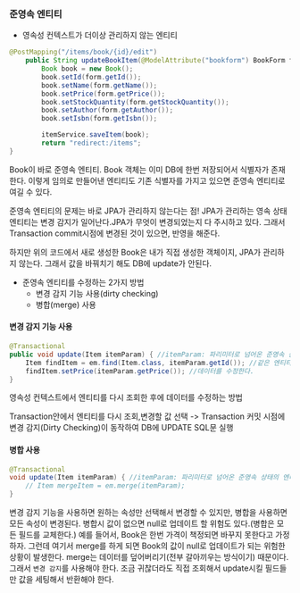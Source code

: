 ### 준영속 엔티티
- 영속성 컨텍스트가 더이상 관리하지 않는 엔티티

```java
@PostMapping("/items/book/{id}/edit")
    public String updateBookItem(@ModelAttribute("bookform") BookForm form) {
        Book book = new Book();
        book.setId(form.getId());
        book.setName(form.getName());
        book.setPrice(form.getPrice());
        book.setStockQuantity(form.getStockQuantity());
        book.setAuthor(form.getAuthor());
        book.setIsbn(form.getIsbn());

        itemService.saveItem(book);
        return "redirect:/items";
}
```
Book이 바로 준영속 엔티티. Book 객체는 이미 DB에 한번 저장되어서 식별자가 존재한다.
이렇게 임의로 만들어낸 엔티티도 기존 식별자를 가지고 있으면 준영속 엔티티로 여길 수 있다.

준영속 엔티티의 문제는 바로 JPA가 관리하지 않는다는 점!
JPA가 관리하는 영속 상태 엔티티는 변경 감지가 일어난다.JPA가 무엇이 변경되었는지 다 주시하고 있다.
그래서 Transaction commit시점에 변경된 것이 있으면, 반영을 해준다.

하지만 위의 코드에서 새로 생성한 Book은 내가 직접 생성한 객체이지, JPA가 관리하지 않는다.
그래서 값을 바꿔치기 해도 DB에 update가 안된다.

- 준영속 엔티티를 수정하는 2가지 방법
  - 변경 감지 기능 사용(dirty checking)
  - 병합(merge) 사용
  
#### 변경 감지 기능 사용

```java
@Transactional
public void update(Item itemParam) { //itemParam: 파리미터로 넘어온 준영속 상태의 엔티티
    Item findItem = em.find(Item.class, itemParam.getId()); //같은 엔티티를 조회한다.
    findItem.setPrice(itemParam.getPrice()); //데이터를 수정한다. 
}
```
영속성 컨텍스트에서 엔티티를 다시 조회한 후에 데이터를 수정하는 방법

Transaction안에서 엔티티를 다시 조회,변경할 값 선택 -> Transaction 커밋 시점에 변경 감지(Dirty Checking)이
동작하여 DB에 UPDATE SQL문 실행

#### 병합 사용

```java
@Transactional
void update(Item itemParam) { //itemParam: 파리미터로 넘어온 준영속 상태의 엔티티 
    // Item mergeItem = em.merge(itemParam);
}
```


변경 감지 기능을 사용하면 원하는 속성만 선택해서 변경할 수 있지만, 병합을 사용하면 모든 속성이 변경된다.
병합시 값이 없으면 null로 업데이트 할 위험도 있다.(병합은 모든 필드를 교체한다.)
예를 들어서, Book은 한번 가격이 책정되면 바꾸지 못한다고 가정하자. 그런데 여기서 merge를 하게 되면
Book의 값이 null로 업데이트가 되는 위험한 상황이 발생한다. merge는 데이터를 덮어버리기(전부 갈아끼우는 방식이기) 때문이다.
그래서 `변경 감지`를 사용해야 한다. 조금 귀찮더라도 직접 조회해서 update시킬 필드들만 값을 세팅해서 반환해야 한다.



 
